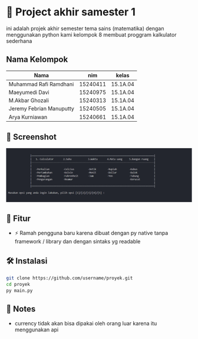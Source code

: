 # 🌟 Project akhir samester 1

ini adalah projek akhir semester tema sains (matematika)
dengan menggunakan python kami kelompok 8 membuat proggram kalkulator sederhana

## Nama Kelompok

| Nama                     | nim      | kelas    |
| ------------------------ | -------- | -------- |
| Muhammad Rafi Ramdhani   | 15240411 | 15.1A.04 |
| Maeyumedi Davi           | 15240975 | 15.1A.04 |
| M.Akbar Ghozali          | 15240313 | 15.1A.04 |
| Jeremy Febrian Manuputty | 15240505 | 15.1A.04 |
| Arya Kurniawan           | 15240661 | 15.1A.04 |

## 📸 Screenshot

![Tampilan Proyek](projek.png)

## 🚀 Fitur

- ⚡ Ramah pengguna baru karena dibuat dengan py native tanpa framework / library dan dengan sintaks yg readable

## 🛠 Instalasi

```bash
git clone https://github.com/username/proyek.git
cd proyek
py main.py
```

## 📝 Notes

- currency tidak akan bisa dipakai oleh orang luar karena itu menggunakan api
